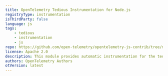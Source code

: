 ```yaml
---
title: OpenTelemetry Tedious Instrumentation for Node.js
registryType: instrumentation
isThirdParty: false
language: js
tags:
    - tedious
    - instrumentation
    - js
repo: https://github.com/open-telemetry/opentelemetry-js-contrib/tree/main/plugins/node/instrumentation-tedious
license: Apache 2.0
description: This module provides automatic instrumentation for the tedious module.
authors: OpenTelemetry Authors
otVersion: latest
---
```

